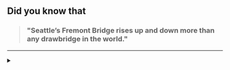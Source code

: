 ## Did you know that

<h3>
  <blockquote>
<!--START_SECTION:debris-->                                                                                                                 
"Seattle’s Fremont Bridge rises up and down more than any drawbridge in the world."
<!--END_SECTION:debris-->
  </blockquote>
</h3>

-----

<details>
  <summary></summary>

<img src="https://github-readme-stats.vercel.app/api?show_icons=true&hide=issues&username=ekickx"> <img src="https://github-readme-stats.vercel.app/api/top-langs/?layout=compact&username=ekickx">

</details>
